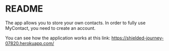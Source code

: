 # README

The app allows you to store your own contacts. 
In order to fully use MyContact, you need to create an account.

You can see how the application works at this link: https://shielded-journey-07820.herokuapp.com/
